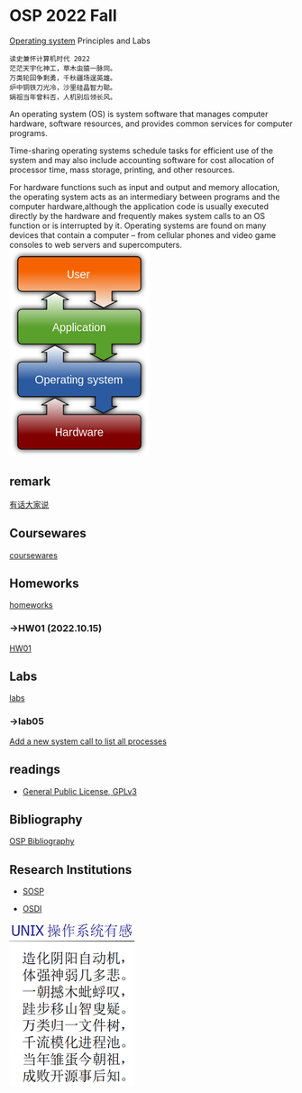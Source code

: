 # OSP 2022 Fall
[Operating system](https://en.wikipedia.org/wiki/Operating_system) Principles and Labs

```
读史兼怀计算机时代 2022
茫茫天宇化神工，草木虫猿一脉同。
万类轮回争剩勇，千秋疆场逞英雄。
炉中铜铁刀光冷，沙里硅晶智力聪。
娲祖当年曾料否，人机别后领长风。
```

An operating system (OS) is system software that manages computer hardware, software resources, and provides common services for computer programs.

Time-sharing operating systems schedule tasks for efficient use of the system and may also include accounting software for cost allocation of processor time, mass storage, printing, and other resources.

For hardware functions such as input and output and memory allocation, the operating system acts as an intermediary between programs and the computer hardware,although the application code is usually executed directly by the hardware and frequently makes system calls to an OS function or is interrupted by it. Operating systems are found on many devices that contain a computer – from cellular phones and video game consoles to web servers and supercomputers.
![Operating System](/others/Operating_system_placement.svg.png)

## remark
[有话大家说](/remark)

## Coursewares
[coursewares](/coursewares)

## Homeworks
[homeworks](/homeworks)

### ->HW01 (2022.10.15)
[HW01](/homeworks)

## Labs
[labs](/labs)

### ->lab05
[Add a new system call  to list all processes](/labs/lab05addnewsyscallb)

## readings
* [General Public License, GPLv3](https://www.gnu.org/licenses/gpl-3.0.en.html)

## Bibliography
[OSP Bibliography](/bibs)


## Research Institutions

* [SOSP](http://www.sosp.org/)

* [OSDI](https://www.usenix.org/conference/osdi20)

![UNIX](/others/unix_poem.png)

